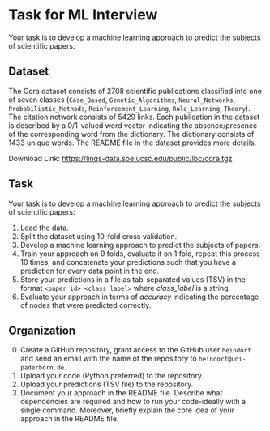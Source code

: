 # Task for ML Interview

Your task is to develop a machine learning approach to predict the subjects of scientific papers.

## Dataset
The Cora dataset consists of 2708 scientific publications classified into one of seven classes (`Case_Based`, `Genetic_Algorithms`, `Neural_Networks`, `Probabilistic_Methods`, `Reinforcement_Learning`, `Rule_Learning`, `Theory`). The citation network consists of 5429 links. Each publication in the dataset is described by a 0/1-valued word vector indicating the absence/presence of the corresponding word from the dictionary. The dictionary consists of 1433 unique words. The README file in the dataset provides more details.

Download Link: https://linqs-data.soe.ucsc.edu/public/lbc/cora.tgz

## Task
Your task is to develop a machine learning approach to predict the subjects of scientific papers:

1. Load the data.
2. Split the dataset using 10-fold cross validation.
3. Develop a machine learning approach to predict the subjects of papers.
4. Train your approach on 9 folds, evaluate it on 1 fold, repeat this process 10 times, and concatenate your predictions such that you have a prediction for every data point in the end.
5. Store your predictions in a file as tab-separated values (TSV) in the format `<paper_id> <class_label>` where *class_label* is a string.
6. Evaluate your approach in terms of *accuracy* indicating the percentage of nodes that were predicted correctly.

## Organization

0. Create a GitHub repository, grant access to the GitHub user `heindorf` and send an email with the name of the repository to `heindorf@uni-paderborn.de`.
1. Upload your code (Python preferred) to the repository.
2. Upload your predictions (TSV file) to the repository.
3. Document your approach in the README file. Describe what dependencies are required and how to run your code-ideally with a single command. Moreover, briefly explain the core idea of your approach in the README file.


